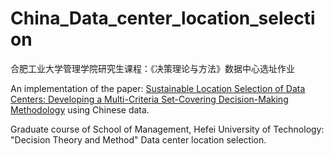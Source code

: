 # China_Data_center_location_selection
合肥工业大学管理学院研究生课程：《决策理论与方法》数据中心选址作业

An implementation of the paper: [Sustainable Location Selection of Data Centers: Developing a Multi-Criteria Set-Covering Decision-Making Methodology](https://doi.org/10.1142/S0219622020500157) using Chinese data.

Graduate course of School of Management, Hefei University of Technology: "Decision Theory and Method" Data center location selection.
